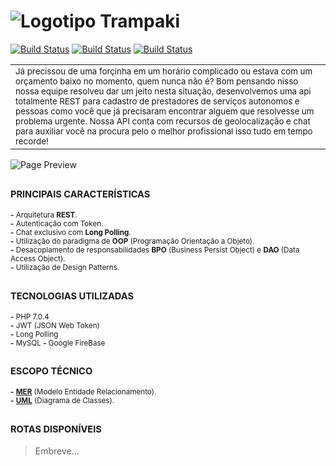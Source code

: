 
![Logotipo Trampaki](http://imgur.com/uf8jvaI.png)
============
[![Build Status](https://img.shields.io/badge/Desenvolvimento-83%25-green.svg)](https://travis-ci.org/shama/gaze)
[![Build Status](https://img.shields.io/badge/Demo-Desativada-red.svg)](https://travis-ci.org/shama/gaze)
[![Build Status](https://img.shields.io/badge/Idioma-Portugu%C3%AAs-brightgreen.svg)](https://travis-ci.org/shama/gaze)

<table>
    <tr>
        <td>
            <sub>
                Já precissou de uma forçinha em um horário complicado ou estava com um orçamento baixo no momento, quem nunca não é? Bom pensando nisso nossa 
                equipe resolveu dar um jeito nesta situação, desenvolvemos uma api totalmente REST para cadastro de prestadores de serviços autonomos e pessoas 
                como você que já precisaram encontrar alguem que resolvesse um problema urgente. Nossa API conta com recursos de geolocalização e chat para 
                auxiliar você na procura pelo o melhor profissional isso tudo em tempo recorde!
            </sub>
        </td>
    </tr>
</table>


![Page Preview](http://imgur.com/x1GTR5B.gif)


## <sub><sub>PRINCIPAIS CARACTERÍSTICAS</sub></sub>  
<sub> **-** Arquitetura **REST**.</sub>  
<sub> **-** Autenticação com Token.</sub>  
<sub> **-** Chat exclusivo com **Long Polling**.</sub>  
<sub> **-** Utilização do paradigma de **OOP** (Programação Orientação a Objeto).</sub>  
<sub> **-** Desacoplamento de responsabilidades **BPO** (Business Persist Object) e **DAO** (Data Access Object).</sub>  
<sub> **-** Utilização de Design Patterns.</sub>

## <sub><sub>TECNOLOGIAS UTILIZADAS</sub></sub>   
<sub> **-** PHP 7.0.4 </sub>   
<sub> **-** JWT (JSON Web Token) </sub>  
<sub> **-** Long Polling </sub>  
<sub> **-** MySQL </sub>
<sub> **-** Google FireBase </sub>

## <sub><sub>ESCOPO TÉCNICO</sub></sub>   
<sub> **-** [**MER**](https://www.draw.io/?chrome=0&lightbox=1&nav=1#Dnew-mer-trampaki.html) (Modelo Entidade Relacionamento).</sub>   
<sub> **-** [**UML**](https://www.draw.io/?chrome=0&lightbox=1&nav=1#Dclasses-trampaki.html) (Diagrama de Classes).</sub>  


## <sub><sub>ROTAS DISPONÍVEIS</sub></sub>
> Embreve...

<!--<table>-->
<!--    <tr>-->
<!--        <th><sub>ROTA</sub></th>-->
<!--        <th><sub>USUÁRIO</sub></th>-->
<!--        <th><sub>DESCRIÇÃO</sub></th> -->
<!--        <th><sub>SITUAÇÃO</sub></th> -->
<!--    </tr>-->
<!--    <tr>-->
<!--        <td><strong><sub>/</sub></strong></td>-->
<!--        <td><sub>Empreve</sub></td>    -->
<!--        <td><sub>Contêm informações sobre o sistema, links de acesso, um resumo e cidades disponíveis.</sub></td>-->
<!--        <td><sub>Completa</sub></td>-->
<!--    </tr>-->
<!--</table>-->
